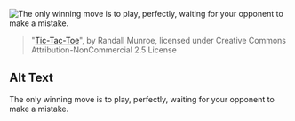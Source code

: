 ![The only winning move is to play, perfectly, waiting for your opponent to make a mistake.](https://imgs.xkcd.com/comics/tic_tac_toe.png)
> "[Tic-Tac-Toe](https://xkcd.com/832/)", by Randall Munroe, licensed under Creative Commons Attribution-NonCommercial 2.5 License

## Alt Text
The only winning move is to play, perfectly, waiting for your opponent to make a mistake.

